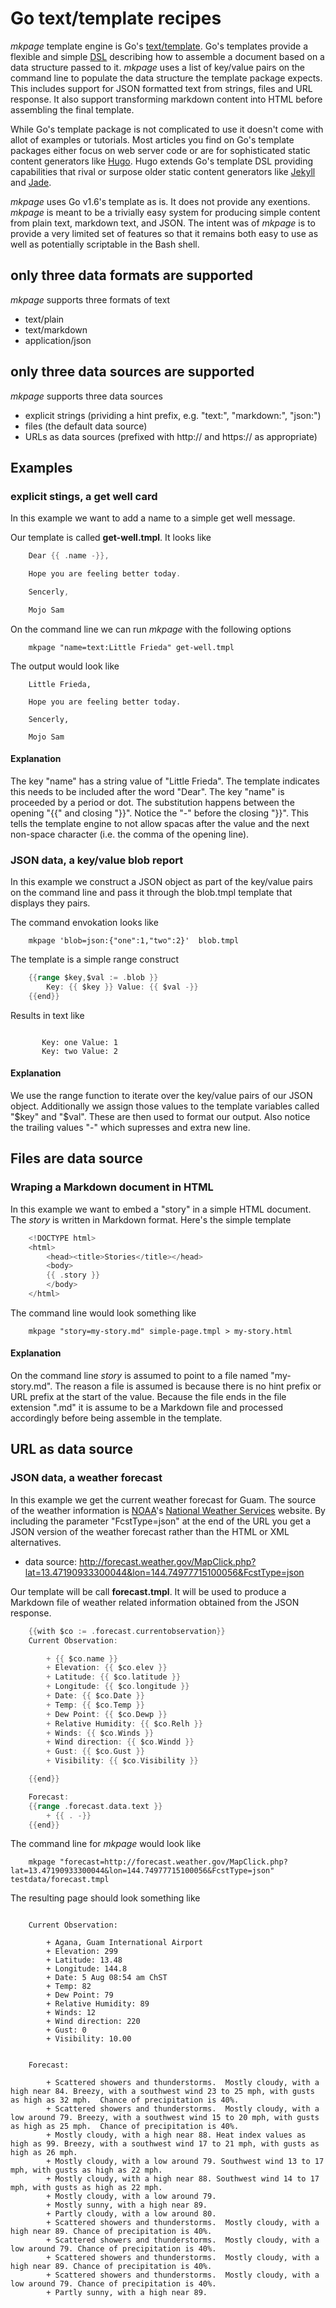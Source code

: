 
# Go text/template recipes

*mkpage* template engine is Go's [text/template](https://golang.org/pkg/text/template/). Go's templates
provide a flexible and simple [DSL](https://en.wikipedia.org/wiki/Domain-specific_language) describing
how to assemble a document based on a data structure passed to it.  *mkpage* uses a list of key/value
pairs on the command line to populate the data structure the template package expects.  This includes
support for JSON formatted text from strings, files and URL response. It also support transforming
markdown content into HTML before assembling the final template.


While Go's template package is not complicated to use it doesn't come with allot of examples or tutorials.
Most articles you find on Go's template packages either focus on web server code or are for sophisticated
static content generators like [Hugo](http://gohugo.io). Hugo extends Go's template DSL providing 
capabilities that rival or surpose older static content generators like [Jekyll](https://jekyllrb.com/) 
and [Jade](http://jade-lang.com/).

*mkpage* uses Go v1.6's template as is. It does not provide any exentions.  *mkpage* is meant to be a 
trivially easy system for producing simple content from plain text, markdown text, and JSON. The intent
was of *mkpage* is to provide a very limited set of features so that it remains both easy to use
as well as potentially scriptable in the Bash shell. 


## only three data formats are supported

*mkpage* supports three formats of text

+ text/plain
+ text/markdown
+ application/json


## only three data sources are supported

*mkpage* supports three data sources 

+ explicit strings (prividing a hint prefix, e.g. "text:", "markdown:", "json:")
+ files (the default data source)
+ URLs as data sources (prefixed with http:// and https:// as appropriate)

## Examples

### explicit stings, a get well card

In this example we want to add a name to a simple get well message.

Our template is called **get-well.tmpl**. It looks like 

```go
    Dear {{ .name -}},

    Hope you are feeling better today.

    Sencerly,

    Mojo Sam
```

On the command line we can run *mkpage* with the following options

```shell
    mkpage "name=text:Little Frieda" get-well.tmpl
```

The output would look like

```text
    Little Frieda,

    Hope you are feeling better today.

    Sencerly,

    Mojo Sam
```

#### Explanation

The key "name" has a string value of "Little Frieda".  The template indicates this needs to be included 
after the word "Dear". The key "name" is proceeded by a period or dot.  The substitution happens between 
the opening "{{" and closing "}}".  Notice the "-" before the closing "}}". This tells the template 
engine to not allow spacas after the value and the next non-space character (i.e. the comma of the 
opening line).

### JSON data, a key/value blob report

In this example we construct a JSON object as part of the key/value pairs on the command line and
pass it through the blob.tmpl template that displays they pairs.

The command envokation looks like

```shell
    mkpage 'blob=json:{"one":1,"two":2}'  blob.tmpl
```

The template is a simple range construct

```go
    {{range $key,$val := .blob }}
        Key: {{ $key }} Value: {{ $val -}}
    {{end}}
```

Results in text like

```text
    
       Key: one Value: 1
       Key: two Value: 2

```

#### Explanation

We use the range function to iterate over the key/value pairs of our JSON object. Additionally
we assign those values to the template variables called "$key" and "$val". These are then used
to format our output. Also notice the trailing values "-" which supresses and extra new line.

## Files are data source

### Wraping a Markdown document in HTML

In this example we want to embed a "story" in a simple HTML document. The *story* is
written in Markdown format. Here's the simple template

```go
    <!DOCTYPE html>
    <html>
        <head><title>Stories</title></head>
        <body>
        {{ .story }}
        </body>
    </html>
```

The command line would look something like

```shell
    mkpage "story=my-story.md" simple-page.tmpl > my-story.html
```

#### Explanation

On the command line *story* is assumed to point to a file named "my-story.md". The reason a file
is assumed is because there is no hint prefix or URL prefix at the start of the value. Because the
file ends in the file extension ".md" it is assume to be a Markdown file and processed accordingly
before being assemble in the template.


## URL as data source

### JSON data, a weather forecast

In this example we get the current weather forecast for Guam.  The source of the weather information
is [NOAA](http://noaa.gov)'s [National Weather Services](http://weather.gov) website.  By including the
parameter "FcstType=json" at the end of the URL you get a JSON version of the weather forecast rather 
than the HTML or XML alternatives.

+ data source: http://forecast.weather.gov/MapClick.php?lat=13.47190933300044&lon=144.74977715100056&FcstType=json

Our template will be call **forecast.tmpl**. It will be used to produce a Markdown file of weather related
information obtained from the JSON response.

```go
    {{with $co := .forecast.currentobservation}}
    Current Observation:

        + {{ $co.name }}
        + Elevation: {{ $co.elev }}
        + Latitude: {{ $co.latitude }}
        + Longitude: {{ $co.longitude }}
        + Date: {{ $co.Date }}
        + Temp: {{ $co.Temp }}
        + Dew Point: {{ $co.Dewp }}
        + Relative Humidity: {{ $co.Relh }}
        + Winds: {{ $co.Winds }}
        + Wind direction: {{ $co.Windd }}
        + Gust: {{ $co.Gust }}
        + Visibility: {{ $co.Visibility }}

    {{end}}

    Forecast:
    {{range .forecast.data.text }}
        + {{ . -}}
    {{end}}
```

The command line for *mkpage* would look like

```shell
    mkpage "forecast=http://forecast.weather.gov/MapClick.php?lat=13.47190933300044&lon=144.74977715100056&FcstType=json" testdata/forecast.tmpl
```

The resulting page should look something like 

```text

    Current Observation:

        + Agana, Guam International Airport
        + Elevation: 299
        + Latitude: 13.48
        + Longitude: 144.8
        + Date: 5 Aug 08:54 am ChST
        + Temp: 82
        + Dew Point: 79
        + Relative Humidity: 89
        + Winds: 12
        + Wind direction: 220
        + Gust: 0
        + Visibility: 10.00


    Forecast:

        + Scattered showers and thunderstorms.  Mostly cloudy, with a high near 84. Breezy, with a southwest wind 23 to 25 mph, with gusts as high as 32 mph.  Chance of precipitation is 40%.
        + Scattered showers and thunderstorms.  Mostly cloudy, with a low around 79. Breezy, with a southwest wind 15 to 20 mph, with gusts as high as 25 mph.  Chance of precipitation is 40%.
        + Mostly cloudy, with a high near 88. Heat index values as high as 99. Breezy, with a southwest wind 17 to 21 mph, with gusts as high as 26 mph. 
        + Mostly cloudy, with a low around 79. Southwest wind 13 to 17 mph, with gusts as high as 22 mph. 
        + Mostly cloudy, with a high near 88. Southwest wind 14 to 17 mph, with gusts as high as 22 mph. 
        + Mostly cloudy, with a low around 79.
        + Mostly sunny, with a high near 89.
        + Partly cloudy, with a low around 80.
        + Scattered showers and thunderstorms.  Mostly cloudy, with a high near 89. Chance of precipitation is 40%.
        + Scattered showers and thunderstorms.  Mostly cloudy, with a low around 79. Chance of precipitation is 40%.
        + Scattered showers and thunderstorms.  Mostly cloudy, with a high near 89. Chance of precipitation is 40%.
        + Scattered showers and thunderstorms.  Mostly cloudy, with a low around 79. Chance of precipitation is 40%.
        + Partly sunny, with a high near 89.
```

